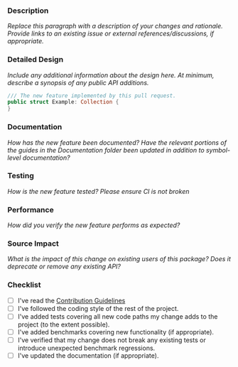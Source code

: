 <!--
    Thanks for contributing to this project!

    Before you submit your request, please replace each paragraph
    below with the relevant details, and complete the steps in the
    checklist by placing an 'x' in each box:
    
    - [x] I've completed this task
    - [ ] This task isn't completed
-->

### Description

*Replace this paragraph with a description of your changes and rationale. 
Provide links to an existing issue or external references/discussions, if appropriate.*

### Detailed Design

*Include any additional information about the design here. At minimum, describe a synopsis of any public API additions.*

```swift
/// The new feature implemented by this pull request.
public struct Example: Collection {
}
```

### Documentation

*How has the new feature been documented? 
Have the relevant portions of the guides in the Documentation folder been updated in addition to symbol-level documentation?*

### Testing

*How is the new feature tested?
Please ensure CI is not broken* 

### Performance

*How did you verify the new feature performs as expected?*

### Source Impact

*What is the impact of this change on existing users of this package? Does it deprecate or remove any existing API?*

### Checklist

- [ ] I've read the [Contribution Guidelines](https://github.com/ctreffs/SwiftSimctl/blob/master/CONTRIBUTING.md)
- [ ] I've followed the coding style of the rest of the project.
- [ ] I've added tests covering all new code paths my change adds to the project (to the extent possible).
- [ ] I've added benchmarks covering new functionality (if appropriate).
- [ ] I've verified that my change does not break any existing tests or introduce unexpected benchmark regressions.
- [ ] I've updated the documentation (if appropriate).
